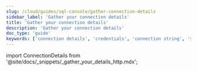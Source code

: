 ```yaml
---
slug: /cloud/guides/sql-console/gather-connection-details
sidebar_label: 'Gather your connection details'
title: 'Gather your connection details'
description: 'Gather your connection details'
doc_type: 'guide'
keywords: ['connection details', 'credentials', 'connection string', 'setup', 'configuration']
---
```


import ConnectionDetails from '@site/docs/_snippets/_gather_your_details_http.mdx';

<ConnectionDetails />